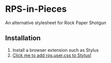 # RPS-in-Pieces
An alternative stylesheet for Rock Paper Shotgun

## Installation
1. Install a browser extension such as Stylus
2. [Click me to add rps.user.css to Stylus!](https://raw.githubusercontent.com/Bzly/RPS-in-Pieces/main/rps.user.css)
